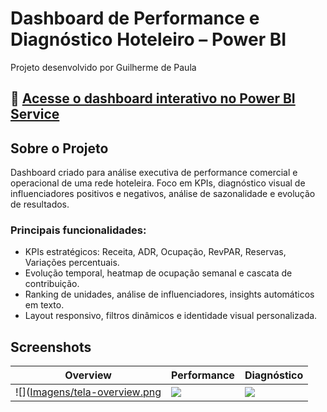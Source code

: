 # Dashboard de Performance e Diagnóstico Hoteleiro – Power BI

Projeto desenvolvido por Guilherme de Paula

## 🔗 [Acesse o dashboard interativo no Power BI Service](https://app.powerbi.com/view?r=eyJrIjoiN2Q0MGJhZmMtMzU5Mi00YWIwLTg2OGYtZDMxNDM0NzBjODAwIiwidCI6IjczOWQ2MjAxLTg5MTMtNGJjOC1hZWI3LWU2YjQzOTQ5ODI2ZCJ9)

## Sobre o Projeto

Dashboard criado para análise executiva de performance comercial e operacional de uma rede hoteleira. Foco em KPIs, diagnóstico visual de influenciadores positivos e negativos, análise de sazonalidade e evolução de resultados.

### Principais funcionalidades:
- KPIs estratégicos: Receita, ADR, Ocupação, RevPAR, Reservas, Variações percentuais.
- Evolução temporal, heatmap de ocupação semanal e cascata de contribuição.
- Ranking de unidades, análise de influenciadores, insights automáticos em texto.
- Layout responsivo, filtros dinâmicos e identidade visual personalizada.

## Screenshots

| Overview           | Performance            | Diagnóstico              |
|--------------------|-----------------------|--------------------------|
| ![]([Imagens/tela-overview.png](https://github.com/Guid3Paula/dashboard-performance-hotelaria-powerbi/blob/main/Captura%20de%20tela%202025-06-05%20175509.png)| ![](Imagens/tela-performance.png) | ![](Imagens/tela-diagnostico.png) |
